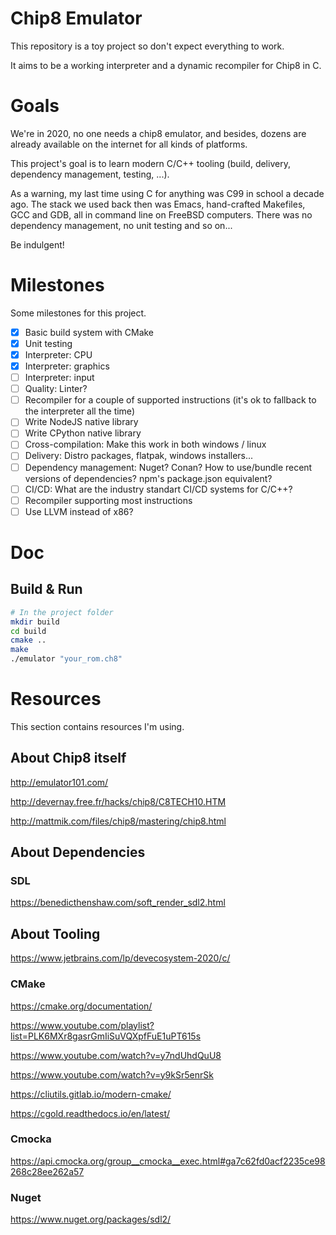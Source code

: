 # Chip8 Emulator

This repository is a toy project so don't expect everything to work.

It aims to be a working interpreter and a dynamic recompiler for Chip8 in C.

# Goals

We're in 2020, no one needs a chip8 emulator, and besides, dozens are already available on the internet for all kinds of platforms.

This project's goal is to learn modern C/C++ tooling (build, delivery, dependency management, testing, ...).

As a warning, my last time using C for anything was C99 in school a decade ago.
The stack we used back then was Emacs, hand-crafted Makefiles, GCC and GDB, all in command line on FreeBSD computers. There was no dependency management, no unit testing and so on...

Be indulgent!

# Milestones

Some milestones for this project.

- [x] Basic build system with CMake
- [x] Unit testing
- [x] Interpreter: CPU
- [x] Interpreter: graphics
- [ ] Interpreter: input
- [ ] Quality: Linter?
- [ ] Recompiler for a couple of supported instructions (it's ok to fallback to the interpreter all the time)
- [ ] Write NodeJS native library
- [ ] Write CPython native library
- [ ] Cross-compilation: Make this work in both windows / linux
- [ ] Delivery: Distro packages, flatpak, windows installers...
- [ ] Dependency management: Nuget? Conan? How to use/bundle recent versions of dependencies? npm's package.json equivalent?
- [ ] CI/CD: What are the industry standart CI/CD systems for C/C++?
- [ ] Recompiler supporting most instructions
- [ ] Use LLVM instead of x86?

# Doc

## Build & Run

```sh
# In the project folder
mkdir build
cd build
cmake ..
make
./emulator "your_rom.ch8"
```

# Resources

This section contains resources I'm using.

## About Chip8 itself

http://emulator101.com/

http://devernay.free.fr/hacks/chip8/C8TECH10.HTM

http://mattmik.com/files/chip8/mastering/chip8.html

## About Dependencies

### SDL

https://benedicthenshaw.com/soft_render_sdl2.html

## About Tooling

https://www.jetbrains.com/lp/devecosystem-2020/c/

### CMake

https://cmake.org/documentation/

https://www.youtube.com/playlist?list=PLK6MXr8gasrGmIiSuVQXpfFuE1uPT615s

https://www.youtube.com/watch?v=y7ndUhdQuU8

https://www.youtube.com/watch?v=y9kSr5enrSk

https://cliutils.gitlab.io/modern-cmake/

https://cgold.readthedocs.io/en/latest/

### Cmocka

https://api.cmocka.org/group__cmocka__exec.html#ga7c62fd0acf2235ce98268c28ee262a57

### Nuget

https://www.nuget.org/packages/sdl2/
